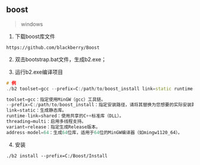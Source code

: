## boost 

> windows

1. 下载boost库文件

`https://github.com/blackberry/Boost`   

2. 双击bootstrap.bat文件，生成b2.exe；  

3. 运行b2.exe编译项目  

```cpp
# 例
./b2 toolset=gcc --prefix=C:/path/to/boost_install link=static runtime-link=shared threading=multi variant=release address-model=64

toolset=gcc：指定使用MinGW（gcc）工具链。
--prefix=C:/path/to/boost_install：指定安装路径，请将其替换为您想要的实际安装路径。
link=static：生成静态库。
runtime-link=shared：使用共享的C++标准库（DLL）。
threading=multi：启用多线程支持。
variant=release：指定生成Release版本。
address-model=64：生成64位库，适用于64位的MinGW编译器（如mingw1120_64）。
```

4. 安装

`./b2 install --prefix=C:/Boost/Install`




